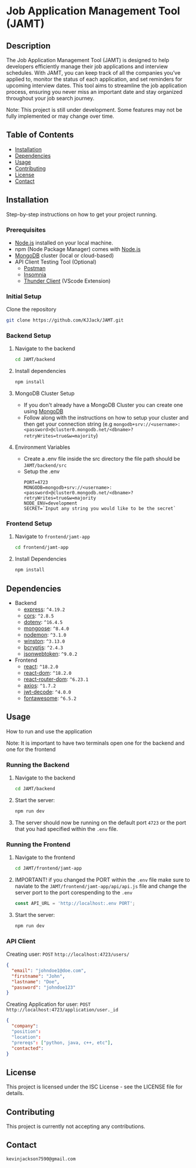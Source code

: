 # Job Application Management Tool (JAMT)

## Description
The Job Application Management Tool (JAMT) is designed to help developers efficiently manage their job applications and interview schedules. With JAMT, you can keep track of all the companies you’ve applied to, monitor the status of each application, and set reminders for upcoming interview dates. This tool aims to streamline the job application process, ensuring you never miss an important date and stay organized throughout your job search journey.

Note: This project is still under development. Some features may not be fully implemented or may change over time.



## Table of Contents
- [Installation](#installation)
- [Dependencies](#dependencies)
- [Usage](#usage)
- [Contributing](#contributing)
- [License](#license)
- [Contact](#contact)

## Installation
Step-by-step instructions on how to get your project running.

### Prerequisites
+ [Node.js](https://nodejs.org/en) installed on your local machine.
+ npm (Node Package Manager) comes with [Node.js](https://nodejs.org/en)
+ [MongoDB](https://www.mongodb.com/) cluster (local or cloud-based)
+ API Client Testing Tool (Optional)
    + [Postman](https://www.postman.com/)
    + [Insomnia](https://insomnia.rest/)
    + [Thunder Client](https://www.thunderclient.com/) (VScode Extension)

### Initial Setup
Clone the repository
```bash
git clone https://github.com/KJJack/JAMT.git
```

### Backend Setup
1. Navigate to the backend
    ```bash
    cd JAMT/backend
    ```
    
2. Install dependencies
    ```bash
    npm install
    ```
    
3. MongoDB Cluster Setup
    + If you don't already have a MongoDB Cluster you can create one using [MongoDB](https://www.mongodb.com/products/platform/atlas-database)
    + Follow along with the instructions on how to setup your cluster and then get your connection string (e.g `mongodb+srv://<username>:<password>@cluster0.mongodb.net/<dbname>?retryWrites=true&w=majority`)


4. Environment Variables
    + Create a .env file inside the src directory the file path should be `JAMT/backend/src`
    + Setup the .env
        ```env
        PORT=4723
        MONGODB=mongodb+srv://<username>:<password>@cluster0.mongodb.net/<dbname>?retryWrites=true&w=majority
        NODE_ENV=development
        SECRET=`Input any string you would like to be the secret`
        ```
        
### Frontend Setup
1. Navigate to `frontend/jamt-app`
    ```bash
    cd frontend/jamt-app
    ```
2. Install Dependencies
    ```bash
    npm install
    ```
## Dependencies
+ Backend
    + [express](https://www.npmjs.com/package/express): `^4.19.2`
    + [cors](https://www.npmjs.com/package/cors): `^2.8.5`
    + [dotenv](https://www.npmjs.com/package/dotenv): `^16.4.5`
    + [mongoose](https://www.npmjs.com/package/mongoose): `^8.4.0`
    + [nodemon](https://www.npmjs.com/package/nodemon): `^3.1.0`
    + [winston](https://www.npmjs.com/package/winston): `^3.13.0`
    + [bcryptjs](https://www.npmjs.com/package/bcryptjs): `^2.4.3`
    + [jsonwebtoken](https://www.npmjs.com/package/jsonwebtoken): `^9.0.2`
+ Frontend
    + [react](https://www.npmjs.com/package/react): `^18.2.0`
    + [react-dom](https://www.npmjs.com/package/react-dom): `^18.2.0`
    + [react-router-dom](https://www.npmjs.com/package/react-router-dom): `^6.23.1`
    + [axios](https://www.npmjs.com/package/axios): `^1.7.2`
    + [jwt-decode](https://www.npmjs.com/package/jwt-decode): `^4.0.0`
    + [fontawesome](https://fontawesome.com/): `^6.5.2`
 
## Usage
How to run and use the application

Note: It is important to have two terminals open one for the backend and one for the frontend
    
### Running the Backend
1. Navigate to the backend
    ```bash
    cd JAMT/backend
    ```
    
2. Start the server:
    ```bash
    npm run dev
    ```
    
3. The server should now be running on the default port `4723` or the port that you had specified within the `.env` file.

### Running the Frontend
1. Navigate to the frontend
    ```bash
    cd JAMT/frontend/jamt-app
    ```
    
2. IMPORTANT! if you changed the PORT within the `.env` file make sure to naviate to the `JAMT/frontend/jamt-app/api/api.js` file
   and change the server port to the port corespending to the `.env`
   ```javascript
   const API_URL = 'http://localhost:.env PORT';
   ```

3. Start the server:
    ```bash
    npm run dev
    ```
### API Client

Creating user:
`POST` `http://localhost:4723/users/`
```json
{
  "email": "johndoe1@doe.com",
  "firstname": "John",
  "lastname": "Doe",
  "password": "johndoe123"
}
```

Creating Application for user:
`POST` `http://localhost:4723/application/user._id`
```json
{
  "company": 
  "position": 
  "location": 
  "prereqs": ["python, java, c++, etc"],
  "contacted": 
}
```

## License
This project is licensed under the ISC License - see the LICENSE file for details.

## Contributing
This project is currently not accepting any contributions.

## Contact
`kevinjackson7590@gmail.com`
